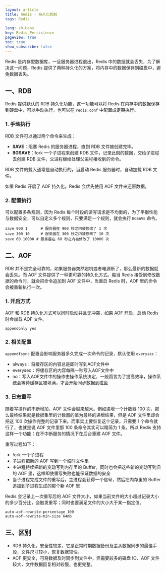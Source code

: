 ```yaml
---
layout: article
title: Redis - 持久化机制
tags: Redis
 
lang: zh-Hans
key: Redis_Persistence
pageview: true
toc: true
show_subscribe: false
---
```


Redis 是内存型数据库，一旦服务器进程退出，Redis 中的数据就会丢失，为了解决这一问题，Redis 提供了两种持久化的方案，将内存中的数据保存到磁盘中，避免数据丢失。

## 一、RDB

Redis 提供默认的 RDB 持久化功能，这一功能可以将 Redis 在内存中的数据保存到硬盘中，可以手动执行，也可以在 `redis.conf` 中配置成定期执行。

### 1. 手动执行

RDB 文件可以通过两个命令来生成：

- **SAVE**：阻塞 Redis 的服务器进程，直到 RDB 文件被创建完毕。
- **BGSAVE**：fork 一个子进程来创建 RDB 文件，记录此刻的数据，交给子进程去创建 RDB 文件，父进程继续处理父进程接收到的命令。

RDB 文件的载入通常是自动执行的，当启动 Redis 服务器时，自动加载 RDB 文件。

如果 Redis 开启了 AOF 持久化，Redis 会优先使用 AOF 文件来还原数据。

### 2. 配置执行

可以配置多条规则，因为 Redis 每个时段的读写请求是不均衡的，为了平衡性能与数据安全，可以自定义多个规则，只要满足一个规则，就会执行 `BGSAVE` 命令。

```
save 900 1		# 服务器在 900 秒之内被修改了 1 次
save 300 10		# 服务器在 300 秒之内被修改了 10 次
save 60 10000 # 服务器在 60 秒之内被修改了 10000 次
```

## 二、AOF

RDB 并不是完全可靠的，如果服务器突然宕机或者电源断了，那么最新的数据就会丢失。而 AOF 文件提供了一种更可靠的持久化方式。每当 Redis 接受到修改数据的命令时，就会把命令追加到 AOF 文件中，当重启 Redis 时，AOF 里的命令会被重新执行一次。

### 1. 开启方式

AOF 和 RDB 持久化方式可以同时启动并且无冲突，如果 AOF 开启，启动 Redis 时会加载 AOF 文件。

```
appendonly yes
```

### 2. 相关配置

`appendfsync` 配置会影响服务器多久完成一次命令的记录，默认使用 `everysec`：

- always：将缓存区的内容总是即时写到AOF文件中
- everysec：将缓存区的内容每隔一秒写入AOF文件中
- no：写入AOF文件中的操作由操作系统决定，一般而言为了提高效率，操作系统会等待缓存区被填满，才会开始同步数据到磁盘

### 3. 日志重写

随着写操作的不断增加，AOF 文件会越来越大。例如递增一个计数器 100 次，那么最终结果就是数据集里的计数器的值为最终的递增结果，但是 AOF 文件里却会把这 100 次操作完整的记录下来。而事实上要恢复这个记录，只需要 1 个命令就行了，也就是说 AOF 文件里那 100 条命令其实可以精简为 1 条。所以 Redis 支持这样一个功能：在不中断服务的情况下在后台重建 AOF 文件。

重写过程如下：

- fork 一个子进程
- 子进程把新的 AOF 写到一个临时文件里
- 主进程持续把新的变动写到内存里的 Buffer，同时也会把这些新的变动写到旧的 AOF 里，这样即使重写失败也能保证数据的安全
- 当子进程完成文件的重写后，主进程会获得一个信号，然后把内存里的 Buffer 追加到子进程生成的那个新 AOF 里

Redis 会记录上一次重写后的 AOF 文件大小，如果当前文件的大小超过记录大小的多少百分比，会触发重写；同时也要满足文件的大小大于某一指定值。

```
auto-aof-rewrite-percentage 100
auto-aof-rewrite-min-size 64mb
```

## 三、区别

- RDB 持久化，安全性较差，它是正常时期数据备份及主从数据同步的最佳手段，文件尺寸较小，恢复数据较快。
- AOF 更安全，可将数据及时同步到文件中，但需要较多的磁盘 IO、AOF 文件较大，文件数据回复相对较慢，也更完整。